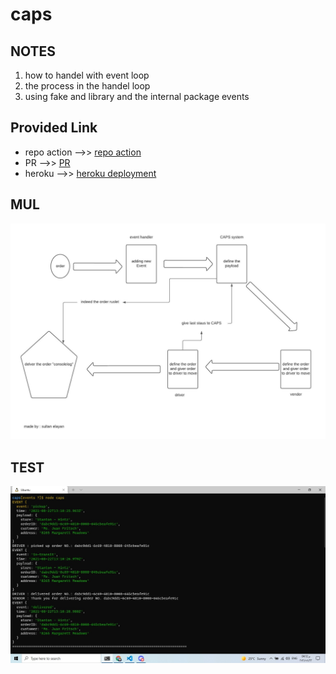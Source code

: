 # caps

## NOTES

1. how to handel with event loop
2. the process in the handel loop 
3. using fake and library and the internal package events

## Provided Link

- repo action -->> [repo action](https://github.com/sultan-elayan/caps/actions)
- PR -->> [PR](https://github.com/sultan-elayan/caps/pull/1)
- heroku -->> [heroku deployment](https://sultan-event-driven.herokuapp.com/)


## MUL

![MUL](EventDrivenApplications.jpeg)

## TEST
![test](lab011-test.jpg)
